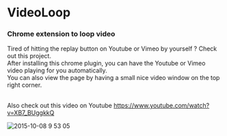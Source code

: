 <h1> VideoLoop </h1>
<h3> Chrome extension to loop video </h3>

Tired of hitting the replay button on Youtube or Vimeo by yourself ? Check out this project. </br>
After installing this chrome plugin, you can have the Youtube or Vimeo video playing for you automatically. </br>
You can also view the page by having a small nice video window on the top right corner. </br> </br>

Also check out this video on Youtube https://www.youtube.com/watch?v=XB7_BUggkkQ <br/>

![2015-10-08 9 53 05](https://cloud.githubusercontent.com/assets/2434215/10386079/29cfd52a-6e07-11e5-8e13-77cdb669bd8d.png)
